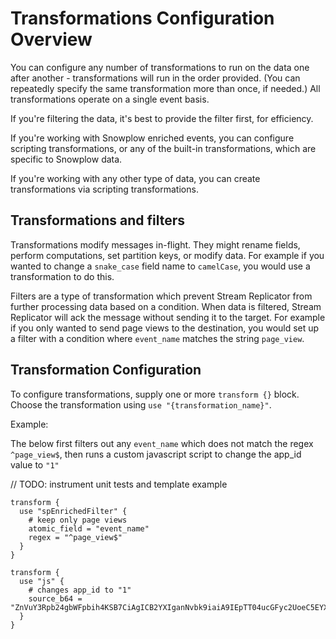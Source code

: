 # Transformations Configuration Overview

You can configure any number of transformations to run on the data one after another - transformations will run in the order provided. (You can repeatedly specify the same transformation more than once, if needed.) All transformations operate on a single event basis.

If you're filtering the data, it's best to provide the filter first, for efficiency.

If you're working with Snowplow enriched events, you can configure scripting transformations, or any of the built-in transformations, which are specific to Snowplow data.

If you're working with any other type of data, you can create transformations via scripting transformations.

## Transformations and filters

Transformations modify messages in-flight. They might rename fields, perform computations, set partition keys, or modify data. For example if you wanted to change a `snake_case` field name to `camelCase`, you would use a transformation to do this.

Filters are a type of transformation which prevent Stream Replicator from further processing data based on a condition. When data is filtered, Stream Replicator will ack the message without sending it to the target. For example if you only wanted to send page views to the destination, you would set up a filter with a condition where `event_name` matches the string `page_view`.

## Transformation Configuration

To configure transformations, supply one or more `transform {}` block. Choose the transformation using `use "{transformation_name}"`. 

Example:

The below first filters out any `event_name` which does not match the regex `^page_view$`, then runs a custom javascript script to change the app_id value to `"1"`

// TODO: instrument unit tests and template example

```hcl
transform {
  use "spEnrichedFilter" {
    # keep only page views
    atomic_field = "event_name"
    regex = "^page_view$"
  }
}

transform {
  use "js" {
    # changes app_id to "1"
    source_b64 = "ZnVuY3Rpb24gbWFpbih4KSB7CiAgICB2YXIganNvbk9iaiA9IEpTT04ucGFyc2UoeC5EYXRhKTsKICAgIGpzb25PYmpbImFwcF9pZCJdID0gIjEiOwogICAgcmV0dXJuIHsKICAgICAgICBEYXRhOiBKU09OLnN0cmluZ2lmeShqc29uT2JqKQogICAgfTsKfQ=="
  }
}
```
